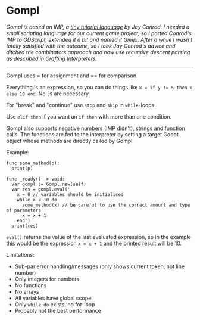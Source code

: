# Gompl

*Gompl is based on IMP, a [tiny tutorial language](https://jayconrod.com/posts/37/a-simple-interpreter-from-scratch-in-python--part-1-) by Jay Conrod. I needed a small scripting language for our current game project, so I ported Conrod's IMP to GDScript, extended it a bit and named it Gimpl. After a while I wasn't totally satisfied with the outcome, so I took Jay Conrod's advice and ditched the combinators approach and now use recursive descent parsing as described in [Crafting Interpreters](https://craftinginterpreters.com).*

---

Gompl uses = for assignment and == for comparison.

Everything is an expression, so you can do things like `x = if y != 5 then 0 else 10 end`. No `;`s are necessary.

For "break" and "continue" use `stop` and `skip` in `while`-loops.

Use `elif`-`then` if you want an `if`-`then` with more than one condition.

Gompl also supports negative numbers (IMP didn't), strings and function calls. The functions are fed to the interpreter by setting a target Godot object whose methods are directly called by Gompl.

Example:

```GDScript
func some_method(p):
  print(p)

func _ready() -> void:
  var gompl := Gompl.new(self)
  var res = gompl.eval('
	x = 0 // variables should be initialised
	while x < 10 do
	  some_method(x) // be careful to use the correct amount and type of parameters
	  x = x + 1
	end')
  print(res)
```

`eval()` returns the value of the last evaluated expression, so in the example this would be the expression `x = x + 1` and the printed result will be 10.

Limitations:

* Sub-par error handling/messages (only shows current token, not line number)
* Only integers for numbers
* No functions
* No arrays
* All variables have global scope
* Only `while`-`do` exists, no for-loop
* Probably not the best performance
